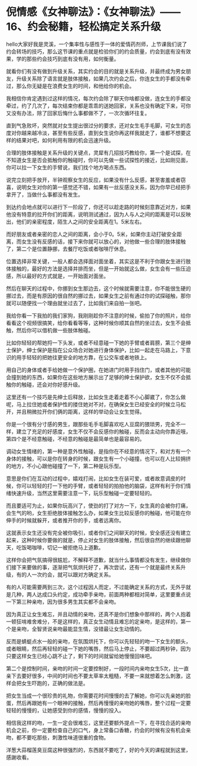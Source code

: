 # 倪情感《女神聊法》：《女神聊法》——16、约会秘籍，轻松搞定关系升级

hello大家好我是灵溪，一个集率性与感性于一体的爱情药剂师，上节课我们说了约会转场的技巧，那么这节课的重点就是检验你们的约会质量，约会到底有没有效果，学的那些约会技巧到底有没有用，如何衡量。

就看你们有没有做到升级关系，其实约会的目的就是关系升级，并最终成为男女朋友，升级关系除了语言就是肢体接触，如果几次约会之后，你连女生的手都没有牵过，那么你无疑是在浪费女生的时间，和他给你的机会。

我相信你肯定遇到过这样的情况，每次约会除了聊天你啥都没做，连女生的手都没牵过，约了几次了，每次结束你都是乖乖的送她回家，关系也没有确定下来，可你又没有办法，除了回家后悔什么事都做不了，一次次循环往复。

直到气急败坏，突然就对女生提出很过分的要求，还对女生毛手毛脚，可女生的态度对你越来越冷淡，甚至有些反感，直到女生说你再这样我就走了，谁都不想要这样的结果对吧，如何利用有限的机会迅速升级。

合理的肢体接触是关系升级的关键点，灵犀有几招技巧教给你，第一个是试探，在不知道女生是否会抵触你的触碰时，你可以先做一些试探性的接近，比如刚见面，你可以拉一下女生的手臂说，我们找个地方喝点东西。

说完立刻把手放开，半钟观察女生的反应，如果没有什么反感，甚至害羞或者窃喜，说明女生对你的第一感觉还不错，如果有一丝反感没关系，因为你早已经把手拿开了，当做什么事都没有发生。

到达约会地点就可以进行下一阶段了，你还可以趁走路的时候刻意靠近对方，如果他没有特意的拉开你们的距离，说明测试通过，因为人与人之间的距离是可以反映出，他们的亲密程度，陌生人之间的安全距离在1。5米左右。

而好朋友或者亲密的恋人之间的距离，会小于0。5米，如果你主动打破安全距离，而女生没有反感的话，接下来你就可以放心的，对他做一些合理的肢体接触了，第二个是位置静挪，去餐厅吃饭或者咖啡厅休息。

位置选择非常关键，一般人都会选择面对面坐着，其实这是不利于你跟女生进行肢体接触的，最好的方法是选择并排而坐，但是一开始就这么做，女生会有一些压迫感，所以最好的方式就是，一开始面对面坐。

然后在聊天的过程中，你挪到女生那边去，这个时候就需要注意，你不能很生硬的挪过去，而是有原因的很自然的挪过去，如果女生之前有通过你的试探碰触，那你就可以随便找一个理由就坐过去了，比如我们来自拍一张吧。

我给你看一下我拍的我们家狗，我刚刚趁你不注意的时候，偷拍了你的照片，给你看看这个视频很搞笑，给你看看等等，这种时候你顺其自然的坐过去，女生不会抵触，然后你可以借机做一些肢体触碰。

比如你轻轻的帮她捋一下头发，或者不经意碰一下她的手臂或者肩膀，第三个是绅士保护，绅士保护是指在公众场合对她进行身体保护，比如一起走在马路上，下意识的用手轻轻的把她往更安全的地方靠，在公交车或者地铁上。

用自己的身体或者手给她做一个保护圈，在她进门时用手挡住门，或者其他的可能会撞到她的东西，如果你在这些地方展示出了足够的绅士保护欲，女生不仅不会抵触你的触碰，还会对你好感升级。

这里还有一个技巧是先绅士后释放，比如女生走着走着不小心脚崴了，你怎么做呢，马上拉住她或者保护性的搂住她对不对，在确保女生已经安全的时候立马松开，并且稍微拉开你们俩的距离，这样的举动会让女生觉得。

你是一个很有分寸感的男生，跟那些毛手毛脚喜欢吃人豆腐的猥琐男，完全不一样，建立了充足的好感度，女生不仅不会反感你的触碰，反而会主动向你靠近哦，第四个是不经意触碰，不经意的触碰是最简单也是最容易的。

调动女生情绪的，第一种是意外性触碰，是指你在不经意的情况下，和对方有一个身体的接触，可以是你在转身的时候，跟女生有一个小碰撞，也可以在人比较拥挤的地方，不小心跟他碰撞了一下，第二种是玩乐型。

意思是你们在互动的过程中，嬉戏打闹，比如女生在装可爱，或者故意调皮的时候，你可以轻轻的打一下他的手臂，或者轻轻的拍拍他的脑袋，这样有利于你们情绪快速升级，当然这里需要注意一下，玩乐型触碰一定要轻轻的。

而且要适可为止，如果你玩高兴了，使劲的打了对方一下，女生真的会被你打痛，会生气的哟，女生拒绝肢体接触怎么办，如果女生比较反感你的触碰，他可能在你伸手的时候就躲开，或者推开你的手，或者远离你。

这就表示女生还没有完全被你吸引，或者你们之间聊天的时候，安全感还没有建立起来，这种时候你要做的就是，停止对女生的肢体接触，然后很自然的继续跟他聊天，吃饭喝咖啡，切记一被拒绝马上道歉。

这样你会把气氛搞得很尴尬，不解释不道歉，就当什么事情都没有发生，继续做你们接下来要做的事，逐渐把气氛烘托好了，再次尝试，还有一个就是最终关系升级，有的人一次约会，就可以跟对方确定关系。

有的人可能需要两到三次，这个过程因人而定，不过能确定关系的方式，无外乎就是几种，两人达成口头约定，成功牵手亲吻，前面两种都相对简单，这里要重点说一下第三种亲吻，因为很多男生其实都不会亲吻。

因为真正让女生难忘，并且动情的亲吻，还真不是你们想象中那样的，两个人抱着一顿狂啃难舍难分，不是这样的，真正女生动情且难忘的定亲吻，是这样的，第一个是亲吻，全智贤说亲吻最能显生情，没错最让女生动情的。

反而是蜻蜓点水一般的亲吻，在氛围烘托下，你可以先轻轻的吻一下女生的额头，或者眼睛，然后再轻轻的碰一下她的嘴唇，然后马上停止，不要超过两秒钟，因为只要这样女生已经心跳不止了，剩下的时间就留给她慢慢回味吧。

第二个是控制时间，亲吻的时间一定要控制好，一段时间内亲吻女生5次，比一直亲下去要好很多，中间的时间也不要太草率太粗糙，不要一来就想着怎么刺激，这样会把女生吓跑的，正确的做法是。

把女生当成一个很珍贵的礼物，你需要花时间慢慢的去了解她，你可以先亲她的脸蛋，然后再跟她有一个眼神的接触，然后再慢慢的亲吻她的嘴唇，整个过程一定要轻轻的慢慢的，让她感受到你的感情，慢慢的投入。

相信我这样的吻，一生一定会很难忘，这里还要额外提点一下，在寻找合适的亲吻机会之前，你一定要检查自己的口气，身上常备口香糖，约会的时候有没有机会亲吻，都不要吃那些，刺激性味道很重的食物。

洋葱大蒜榴莲臭豆腐这种很强烈的，东西就不要吃了，好的今天的课程就到这里，感謝收看。